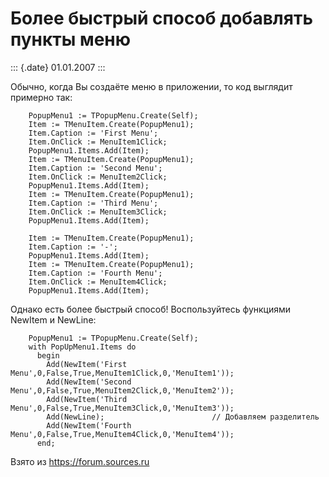 Более быстрый способ добавлять пункты меню
==========================================

::: {.date}
01.01.2007
:::

Обычно, когда Вы создаёте меню в приложении, то код выглядит примерно
так:

        PopupMenu1 := TPopupMenu.Create(Self); 
        Item := TMenuItem.Create(PopupMenu1); 
        Item.Caption := 'First Menu'; 
        Item.OnClick := MenuItem1Click; 
        PopupMenu1.Items.Add(Item); 
        Item := TMenuItem.Create(PopupMenu1); 
        Item.Caption := 'Second Menu'; 
        Item.OnClick := MenuItem2Click; 
        PopupMenu1.Items.Add(Item); 
        Item := TMenuItem.Create(PopupMenu1); 
        Item.Caption := 'Third Menu'; 
        Item.OnClick := MenuItem3Click; 
        PopupMenu1.Items.Add(Item); 
     
        Item := TMenuItem.Create(PopupMenu1); 
        Item.Caption := '-'; 
        PopupMenu1.Items.Add(Item); 
        Item := TMenuItem.Create(PopupMenu1); 
        Item.Caption := 'Fourth Menu'; 
        Item.OnClick := MenuItem4Click; 
        PopupMenu1.Items.Add(Item); 

Однако есть более быстрый способ! Воспользуйтесь функциями NewItem и
NewLine:

        PopupMenu1 := TPopupMenu.Create(Self); 
        with PopUpMenu1.Items do 
          begin 
            Add(NewItem('First Menu',0,False,True,MenuItem1Click,0,'MenuItem1')); 
            Add(NewItem('Second Menu',0,False,True,MenuItem2Click,0,'MenuItem2')); 
            Add(NewItem('Third Menu',0,False,True,MenuItem3Click,0,'MenuItem3')); 
            Add(NewLine);                        // Добавляем разделитель
            Add(NewItem('Fourth Menu',0,False,True,MenuItem4Click,0,'MenuItem4')); 
          end;

Взято из <https://forum.sources.ru>
